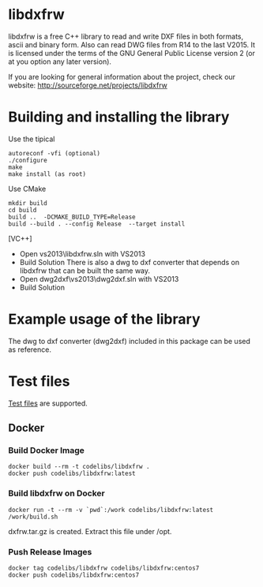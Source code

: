 libdxfrw
==========

libdxfrw is a free C++ library to read and write DXF files in both formats, ascii and binary form.
Also can read DWG files from R14 to the last V2015.
 It is licensed under the terms of the GNU General Public License version 2 (or at you option
any later version).


If you are looking for general information about the project, check our website:
http://sourceforge.net/projects/libdxfrw

Building and installing the library
==========

Use the tipical 
```
autoreconf -vfi (optional)
./configure
make
make install (as root)
```

Use CMake


```
mkdir build
cd build
build ..  -DCMAKE_BUILD_TYPE=Release
build --build . --config Release  --target install
```

[VC++]
- Open vs2013\libdxfrw.sln with VS2013
- Build Solution
There is also a dwg to dxf converter that depends on libdxfrw that can be built the same way.
- Open dwg2dxf\vs2013\dwg2dxf.sln with VS2013
- Build Solution

Example usage of the library
==========

The dwg to dxf converter (dwg2dxf) included in this package can be used as reference.

Test files
==========

[Test files](https://github.com/codelibs/fess-testdata/tree/master/autocad) are supported.

## Docker

### Build Docker Image

```
docker build --rm -t codelibs/libdxfrw .
docker push codelibs/libdxfrw:latest
```

### Build libdxfrw on Docker

```
docker run -t --rm -v `pwd`:/work codelibs/libdxfrw:latest /work/build.sh
```

dxfrw.tar.gz is created.
Extract this file under /opt.

### Push Release Images

```
docker tag codelibs/libdxfrw codelibs/libdxfrw:centos7
docker push codelibs/libdxfrw:centos7
```

